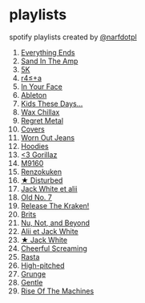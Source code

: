 playlists
=========

spotify playlists created by [@narfdotpl](http://narf.pl/)

1. [Everything Ends](https://open.spotify.com/playlist/3F645rIj60X8aQmPS3kflX)
1. [Sand In The Amp](https://open.spotify.com/playlist/5dQRWh5ETy5Aa0s3qZFEOZ)
1. [5K](https://open.spotify.com/playlist/0EjMivyDuZquEjHZ8rWFID)
1. [r4≤+a](https://open.spotify.com/playlist/4JpEcRNNZPzfdNBF32K9fs)
1. [In Your Face](https://open.spotify.com/playlist/7wjunxPOqqdTC0zmWUTo5p)
1. [Ableton](https://open.spotify.com/playlist/26AuvGkNQOXD39e8Me83Ve)
1. [Kids These Days...](https://open.spotify.com/playlist/3Ev1ieBjpTFJMuLRmY1i0K)
1. [Wax Chillax](https://open.spotify.com/playlist/7fR5dECza4cx3KE9IbqE0i)
1. [Regret Metal](https://open.spotify.com/playlist/5cN1UX2UoFUkd4NKaUw1S0)
1. [Covers](https://open.spotify.com/playlist/4u0JwggJBMHUAc62dcT9Ch)
1. [Worn Out Jeans](https://open.spotify.com/playlist/5ZbFi7etCQdJqtFp1rWIbM)
1. [Hoodies](https://open.spotify.com/playlist/1FSp9oEY65IrjgYtdjWZu4)
1. [&lt;3 Gorillaz](https://open.spotify.com/playlist/36OqJsdl66nOgJhhV91B0x)
1. [M9160](https://open.spotify.com/playlist/38flX8c4TsNvMsM468AGNM)
1. [Renzokuken](https://open.spotify.com/playlist/0Vq3HyLv8uo3xKOGJVamwT)
1. [★ Disturbed](https://open.spotify.com/playlist/3VedcOGPiTqVL5EWQVEOIK)
1. [Jack White et alii](https://open.spotify.com/playlist/0nRORj1jG11iwg8R8VaAp2)
1. [Old No. 7](https://open.spotify.com/playlist/6qJY9Fb9SoJqvEWZeOIJjI)
1. [Release The Kraken!](https://open.spotify.com/playlist/05brpCSfLLUw63xoRc75eO)
1. [Brits](https://open.spotify.com/playlist/41L7777bbifEyU2Gwgmkma)
1. [Nu, Not, and Beyond](https://open.spotify.com/playlist/6NTwQ0fRKxDA9r1efoWo6n)
1. [Alii et Jack White](https://open.spotify.com/playlist/6xbiAB2P3qclvvv032Mu0G)
1. [★ Jack White](https://open.spotify.com/playlist/0w4WjXYACER3ODNOxvzNSi)
1. [Cheerful Screaming](https://open.spotify.com/playlist/68sT3ZXiVEF5xgOha92KFe)
1. [Rasta](https://open.spotify.com/playlist/0ll69OrNxnexg2Xvz7Q5rH)
1. [High-pitched](https://open.spotify.com/playlist/3QosL6b2t6piyE11AACcCK)
1. [Grunge](https://open.spotify.com/playlist/0VSrhLSskGlm0i0URakA7R)
1. [Gentle](https://open.spotify.com/playlist/2CpTLyS3FoNtenSfZBTHQy)
1. [Rise Of The Machines](https://open.spotify.com/playlist/60DrbJNnhInfYmCuozq5oB)
